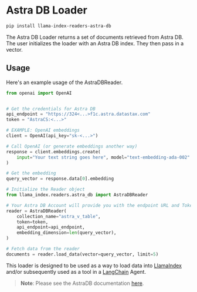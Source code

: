 # Astra DB Loader

```bash
pip install llama-index-readers-astra-db
```

The Astra DB Loader returns a set of documents retrieved from Astra DB.
The user initializes the loader with an Astra DB index. They then pass in a vector.

## Usage

Here's an example usage of the AstraDBReader.

```python
from openai import OpenAI


# Get the credentials for Astra DB
api_endpoint = "https://324<...>f1c.astra.datastax.com"
token = "AstraCS:<...>"

# EXAMPLE: OpenAI embeddings
client = OpenAI(api_key="sk-<...>")

# Call OpenAI (or generate embeddings another way)
response = client.embeddings.create(
    input="Your text string goes here", model="text-embedding-ada-002"
)

# Get the embedding
query_vector = response.data[0].embedding

# Initialize the Reader object
from llama_index.readers.astra_db import AstraDBReader

# Your Astra DB Account will provide you with the endpoint URL and Token
reader = AstraDBReader(
    collection_name="astra_v_table",
    token=token,
    api_endpoint=api_endpoint,
    embedding_dimension=len(query_vector),
)

# Fetch data from the reader
documents = reader.load_data(vector=query_vector, limit=5)
```

This loader is designed to be used as a way to load data into [LlamaIndex](https://github.com/run-llama/llama_index/tree/main/llama_index) and/or subsequently used as a tool in a [LangChain](https://github.com/hwchase17/langchain) Agent.

> **Note**: Please see the AstraDB documentation [here](https://docs.datastax.com/en/astra/astra-db-vector/clients/python.html).
